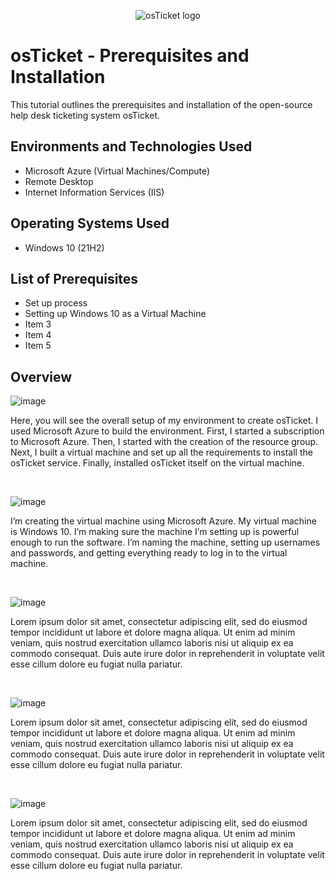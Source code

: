 <p align="center">
<img src="https://i.imgur.com/Clzj7Xs.png" alt="osTicket logo"/>
</p>

<h1>osTicket - Prerequisites and Installation</h1>
This tutorial outlines the prerequisites and installation of the open-source help desk ticketing system osTicket.<br />




<h2>Environments and Technologies Used</h2>

- Microsoft Azure (Virtual Machines/Compute)
- Remote Desktop
- Internet Information Services (IIS)

<h2>Operating Systems Used </h2>

- Windows 10</b> (21H2)

<h2>List of Prerequisites</h2>

- Set up process 
- Setting up Windows 10 as a Virtual Machine
- Item 3
- Item 4
- Item 5

<h2>Overview </h2>

![image](https://github.com/user-attachments/assets/f108c5a6-f5dd-4267-9a4e-5e52127653c0)



<p>
</p>
<p>
Here, you will see the overall setup of my environment to create osTicket. I used Microsoft Azure to build the environment. First, I started a subscription to Microsoft Azure. Then, I started with the creation of the resource group. Next, I built a virtual machine and set up all the requirements to install the osTicket service. Finally, installed osTicket itself on the virtual machine.
</p>
<br />

![image](https://github.com/user-attachments/assets/158b046f-decb-4c73-816b-8a4e11351d42)

<p>
</p>
<p>
I’m creating the virtual machine using Microsoft Azure. My virtual machine is Windows 10. I’m making sure the machine I’m setting up is powerful enough to run the software. I’m naming the machine, setting up usernames and passwords, and getting everything ready to log in to the virtual machine.
</p>
<br />

![image](https://github.com/user-attachments/assets/2b8045de-92d7-43f4-aa6a-d24090635349)

<p>
</p>
<p>
Lorem ipsum dolor sit amet, consectetur adipiscing elit, sed do eiusmod tempor incididunt ut labore et dolore magna aliqua. Ut enim ad minim veniam, quis nostrud exercitation ullamco laboris nisi ut aliquip ex ea commodo consequat. Duis aute irure dolor in reprehenderit in voluptate velit esse cillum dolore eu fugiat nulla pariatur.
</p>
<br />

![image](https://github.com/user-attachments/assets/5035955d-eedd-411c-9608-1b7e31462f24)

<p>
</p>
<p>
Lorem ipsum dolor sit amet, consectetur adipiscing elit, sed do eiusmod tempor incididunt ut labore et dolore magna aliqua. Ut enim ad minim veniam, quis nostrud exercitation ullamco laboris nisi ut aliquip ex ea commodo consequat. Duis aute irure dolor in reprehenderit in voluptate velit esse cillum dolore eu fugiat nulla pariatur.
</p>
<br />

![image](https://github.com/user-attachments/assets/c8b12130-4837-43fc-8071-90971e1fb77d)

<p>
</p>
<p>
Lorem ipsum dolor sit amet, consectetur adipiscing elit, sed do eiusmod tempor incididunt ut labore et dolore magna aliqua. Ut enim ad minim veniam, quis nostrud exercitation ullamco laboris nisi ut aliquip ex ea commodo consequat. Duis aute irure dolor in reprehenderit in voluptate velit esse cillum dolore eu fugiat nulla pariatur.
</p>
<br />
